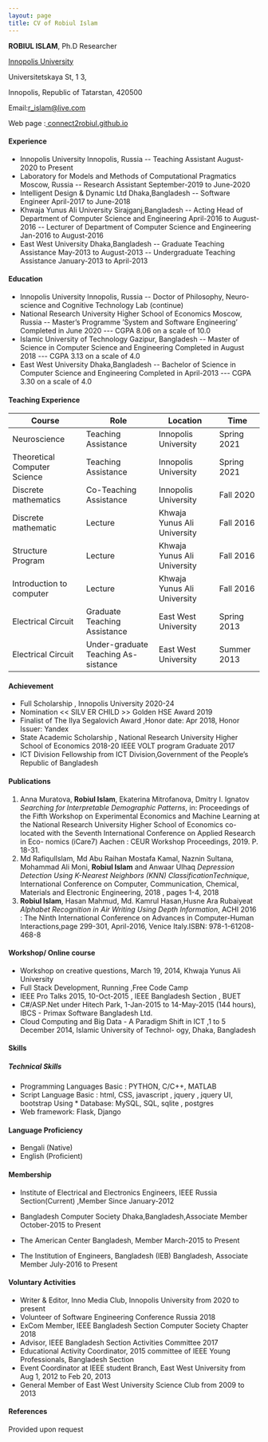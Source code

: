 ```yaml
---
layout: page
title: CV of Robiul Islam 
---
```


**ROBIUL ISLAM**, Ph.D Researcher

[Innopolis University](https://innopolis.university/en/)

Universitetskaya St, 1 3,

Innopolis, Republic of Tatarstan, 420500 

Email:[r_islam@live.com](mailto:r_islam@live.com)

Web page :[ connect2robiul.github.io](connect2robiul.github.io)



#### Experience

* Innopolis University Innopolis, Russia 
-- Teaching Assistant August-2020 to Present
* Laboratory for Models and Methods of Computational Pragmatics Moscow, Russia 
-- Research Assistant September-2019 to June-2020
* Intelligent Design & Dynamic Ltd Dhaka,Bangladesh 
-- Software Engineer April-2017 to June-2018
* Khwaja Yunus Ali University Sirajganj,Bangladesh
-- Acting Head of Department of Computer Science and Engineering April-2016 to August-2016
-- Lecturer of Department of Computer Science and Engineering Jan-2016 to August-2016
* East West University Dhaka,Bangladesh
-- Graduate Teaching Assistance May-2013 to August-2013
-- Undergraduate Teaching Assistance January-2013 to April-2013

#### Education
* Innopolis University Innopolis, Russia 
-- Doctor of Philosophy, Neuro-science and Cognitive Technology Lab (continue) 
* National Research University Higher School of Economics Moscow, Russia 
-- Master’s Programme ’System and Software Engineering’ Completed in June 2020
--- CGPA 8.06 on a scale of 10.0
* Islamic University of Technology Gazipur, Bangladesh 
-- Master of Science in Computer Science and Engineering Completed in August 2018
--- CGPA 3.13 on a scale of 4.0
* East West University Dhaka,Bangladesh
-- Bachelor of Science in Computer Science and Engineering Completed in April-2013
--- CGPA 3.30 on a scale of 4.0

#### Teaching Experience

| Course                       	| Role                                 	| Location                    	| Time        	|
|------------------------------	|--------------------------------------	|-----------------------------	|-------------	|
| Neuroscience                 	| Teaching Assistance                  	| Innopolis University        	| Spring 2021 	|
| Theoretical Computer Science 	| Teaching Assistance                  	| Innopolis University        	| Spring 2021 	|
| Discrete mathematics         	| Co-Teaching Assistance               	| Innopolis University        	| Fall 2020   	|
| Discrete mathematic          	| Lecture                              	| Khwaja Yunus Ali University 	| Fall 2016   	|
| Structure Program            	| Lecture                              	| Khwaja Yunus Ali University 	| Fall 2016   	|
| Introduction to computer     	| Lecture                              	| Khwaja Yunus Ali University 	| Fall 2016   	|
| Electrical Circuit           	| Graduate Teaching Assistance         	| East West University        	| Spring 2013 	|
| Electrical Circuit           	| Under-graduate Teaching As- sistance 	| East West University        	| Summer 2013 	| 

#### Achievement

- Full Scholarship , Innopolis University 2020-24
- Nomination << SILV ER CHILD >> Golden HSE Award 2019
- Finalist of The Ilya Segalovich Award ,Honor date: Apr 2018, Honor Issuer: Yandex
- State Academic Scholarship , National Research University Higher School of Economics 2018-20 IEEE VOLT program Graduate 2017
- ICT Division Fellowship from ICT Division,Government of the People’s Republic of Bangladesh

#### Publications

1. Anna Muratova, **Robiul Islam**, Ekaterina Mitrofanova, Dmitry I. Ignatov _Searching for Interpretable Demographic Patterns_, in: Proceedings of the Fifth Workshop on Experimental Economics and Machine Learning at the National Research University Higher School of Economics co-located with the Seventh International Conference on Applied Research in Eco- nomics (iCare7) Aachen : CEUR Workshop Proceedings, 2019. P. 18-31.
1. Md RafiqulIslam, Md Abu Raihan Mostafa Kamal, Naznin Sultana, Mohammad Ali Moni, **Robiul Islam** and Anwaar Ulhaq _Depression Detection Using K-Nearest Neighbors (KNN) ClassificationTechnique_, International Conference on Computer, Communication, Chemical, Materials and Electronic Engineering, 2018 , pages 1-4, 2018
1. **Robiul Islam**, Hasan Mahmud, Md. Kamrul Hasan,Husne Ara Rubaiyeat _Alphabet Recognition in Air Writing Using Depth Information_, ACHI 2016 : The Ninth International Conference on Advances in Computer-Human Interactions,page 299-301, April-2016, Venice Italy.ISBN: 978-1-61208-468-8

#### Workshop/ Online course

- Workshop on creative questions, March 19, 2014, Khwaja Yunus Ali University
- Full Stack Development, Running ,Free Code Camp
- IEEE Pro Talks 2015, 10-Oct-2015 , IEEE Bangladesh Section , BUET
- C#/ASP.Net under Hitech Park, 1-Jan-2015 to 14-May-2015 (144 hours), IBCS - Primax Software Bangladesh Ltd.
- Cloud Computing and Big Data - A Paradigm Shift in ICT ,1 to 5 December 2014, Islamic University of Technol- ogy, Dhaka, Bangladesh

#### Skills
##### Technical Skills
* Programming Languages Basic : PYTHON, C/C++, MATLAB
* Script Language Basic : html, CSS, javascript , jquery , jquery UI, bootstrap Using * Database: MySQL, SQL, sqlite , postgres
* Web framework: Flask, Django

#### Language Proficiency
- Bengali (Native)
- English (Proficient)

#### Membership

- Institute of Electrical and Electronics Engineers, IEEE Russia Section(Current) ,Member Since January-2012
- Bangladesh Computer Society Dhaka,Bangladesh,Associate Member October-2015 to Present

- The American Center Bangladesh, Member March-2015 to Present 
- The Institution of Engineers, Bangladesh (IEB) Bangladesh, Associate Member July-2016 to Present

#### Voluntary Activities

- Writer & Editor, Inno Media Club, Innopolis University from 2020 to present
- Volunteer of Software Engineering Conference Russia 2018
- ExCom Member, IEEE Bangladesh Section Computer Society Chapter 2018
- Advisor, IEEE Bangladesh Section Activities Committee 2017
- Educational Activity Coordinator, 2015 committee of IEEE Young Professionals, Bangladesh Section
- Event Coordinator at IEEE student Branch, East West University from Aug 1, 2012 to Feb 20, 2013
- General Member of East West University Science Club from 2009 to 2013

#### References 
Provided upon request 

